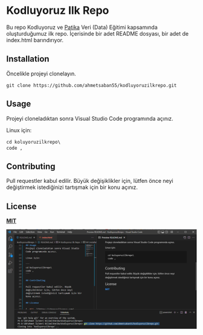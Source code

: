 # Kodluyoruz Ilk Repo

Bu repo Kodluyoruz ve [Patika](www.patika.dev) Veri (Data) Eğitimi kapsamında oluşturduğumuz ilk repo. İçerisinde bir adet README dosyası, bir adet de index.html barındırıyor.
## Installation
Öncelikle projeyi clonelayın.

```
git clone https://github.com/ahmetsaban55/kodluyoruzilkrepo.git
```

## Usage
Projeyi cloneladıktan sonra Visual Studio Code programında açınız.

Linux için:

```
cd koluyoruzilkrepo\
code ,
```

## Contributing

Pull requestler kabul edilir. Büyük değişiklikler için, lütfen önce neyi değiştirmek istediğinizi tartışmak için bir konu açınız.

## License

[__MIT__](https://choosealicense.com/licenses/mit/)

![proje foto](proje_foto.PNG)



